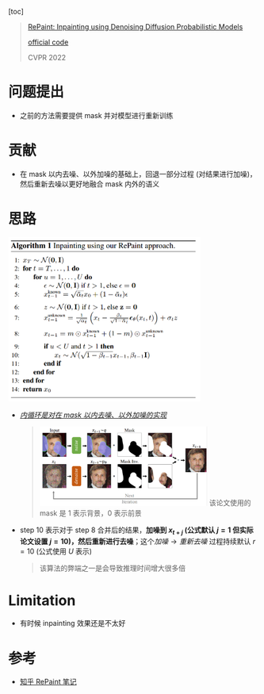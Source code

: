 [toc]

> [RePaint: Inpainting using Denoising Diffusion Probabilistic Models](https://arxiv.org/abs/2201.09865)
>
> [official code](https://github.com/andreas128/RePaint)
>
> CVPR 2022

# 问题提出

- 之前的方法需要提供 mask 并对模型进行重新训练



# 贡献

- 在 mask 以内去噪、以外加噪的基础上，回退一部分过程 (对结果进行加噪)，然后重新去噪以更好地融合 mask 内外的语义



# 思路

<img src="assets/image-20250615173044991.png" alt="image-20250615173044991" style="zoom: 50%;" />

- <u>*内循环是对在 mask 以内去噪、以外加噪的实现*</u>

  > <img src="assets/image-20250615173142065.png" alt="image-20250615173142065" style="zoom:33%;" /> 该论文使用的 mask 是 1 表示背景，0 表示前景

- step 10 表示对于 step 8 合并后的结果，**加噪到 $x_{t+j}$ (公式默认 $j=1$ 但实际论文设置 $j=10$)，然后重新进行去噪**；这个$加噪\to 重新去噪$ 过程持续默认 $r=10$ (公式使用 $U$ 表示)

  > 该算法的弊端之一是会导致推理时间增大很多倍



# Limitation

- 有时候 inpainting 效果还是不太好



# 参考

- [知乎 RePaint 笔记](https://zhuanlan.zhihu.com/p/650347229)